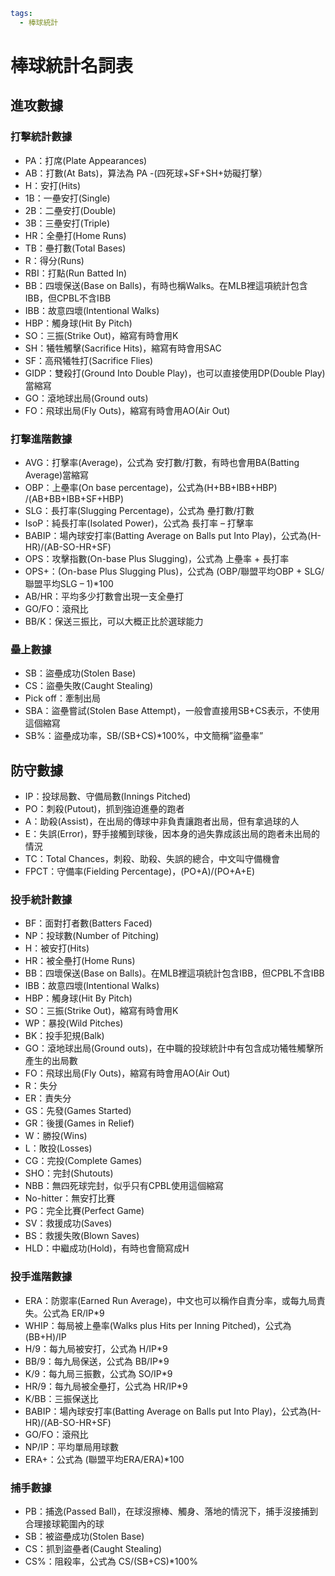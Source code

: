 ```yaml
tags:
  - 棒球統計
```

# 棒球統計名詞表

## 進攻數據

### 打擊統計數據

- PA：打席(Plate Appearances)
- AB：打數(At Bats)，算法為 PA -(四死球+SF+SH+妨礙打擊）
- H：安打(Hits)
- 1B：一壘安打(Single)
- 2B：二壘安打(Double)
- 3B：三壘安打(Triple)
- HR：全壘打(Home Runs)
- TB：壘打數(Total Bases)
- R：得分(Runs)
- RBI：打點(Run Batted In)
- BB：四壞保送(Base on Balls)，有時也稱Walks。在MLB裡這項統計包含IBB，但CPBL不含IBB
- IBB：故意四壞(Intentional Walks)
- HBP：觸身球(Hit By Pitch)
- SO：三振(Strike Out)，縮寫有時會用K
- SH：犧牲觸擊(Sacrifice Hits)，縮寫有時會用SAC
- SF：高飛犧牲打(Sacrifice Flies)
- GIDP：雙殺打(Ground Into Double Play)，也可以直接使用DP(Double Play)當縮寫
- GO：滾地球出局(Ground outs)
- FO：飛球出局(Fly Outs)，縮寫有時會用AO(Air Out)

### 打擊進階數據

- AVG：打擊率(Average)，公式為 安打數/打數，有時也會用BA(Batting Average)當縮寫
- OBP：上壘率(On base percentage)，公式為(H+BB+IBB+HBP) /(AB+BB+IBB+SF+HBP)
- SLG：長打率(Slugging Percentage)，公式為 壘打數/打數
- IsoP：純長打率(Isolated Power)，公式為 長打率 – 打擊率
- BABIP：場內球安打率(Batting Average on Balls put Into Play)，公式為(H-HR)/(AB-SO-HR+SF)
- OPS：攻擊指數(On-base Plus Slugging)，公式為 上壘率 + 長打率
- OPS+：(On-base Plus Slugging Plus)，公式為 (OBP/聯盟平均OBP + SLG/聯盟平均SLG – 1)*100
- AB/HR：平均多少打數會出現一支全壘打
- GO/FO：滾飛比
- BB/K：保送三振比，可以大概正比於選球能力

### 壘上數據

- SB：盜壘成功(Stolen Base)
- CS：盜壘失敗(Caught Stealing)
- Pick off：牽制出局
- SBA：盜壘嘗試(Stolen Base Attempt)，一般會直接用SB+CS表示，不使用這個縮寫
- SB%：盜壘成功率，SB/(SB+CS)*100%，中文簡稱”盜壘率”

## 防守數據

- IP：投球局數、守備局數(Innings Pitched)
- PO：刺殺(Putout)，抓到強迫進壘的跑者
- A：助殺(Assist)，在出局的傳球中非負責讓跑者出局，但有拿過球的人
- E：失誤(Error)，野手接觸到球後，因本身的過失靠成該出局的跑者未出局的情況
- TC：Total Chances，刺殺、助殺、失誤的總合，中文叫守備機會
- FPCT：守備率(Fielding Percentage)，(PO+A)/(PO+A+E)

### 投手統計數據

- BF：面對打者數(Batters Faced)
- NP：投球數(Number of Pitching)
- H：被安打(Hits)
- HR：被全壘打(Home Runs)
- BB：四壞保送(Base on Balls)。在MLB裡這項統計包含IBB，但CPBL不含IBB
- IBB：故意四壞(Intentional Walks)
- HBP：觸身球(Hit By Pitch)
- SO：三振(Strike Out)，縮寫有時會用K
- WP：暴投(Wild Pitches)
- BK：投手犯規(Balk)
- GO：滾地球出局(Ground outs)，在中職的投球統計中有包含成功犧牲觸擊所產生的出局數
- FO：飛球出局(Fly Outs)，縮寫有時會用AO(Air Out)
- R：失分
- ER：責失分
- GS：先發(Games Started)
- GR：後援(Games in Relief)
- W：勝投(Wins)
- L：敗投(Losses)
- CG：完投(Complete Games)
- SHO：完封(Shutouts)
- NBB：無四死球完封，似乎只有CPBL使用這個縮寫
- No-hitter：無安打比賽
- PG：完全比賽(Perfect Game)
- SV：救援成功(Saves)
- BS：救援失敗(Blown Saves)
- HLD：中繼成功(Hold)，有時也會簡寫成H

### 投手進階數據

- ERA：防禦率(Earned Run Average)，中文也可以稱作自責分率，或每九局責失。公式為 ER/IP*9
- WHIP：每局被上壘率(Walks plus Hits per Inning Pitched)，公式為 (BB+H)/IP
- H/9：每九局被安打，公式為 H/IP*9
- BB/9：每九局保送，公式為 BB/IP*9
- K/9：每九局三振數，公式為 SO/IP*9
- HR/9：每九局被全壘打，公式為 HR/IP*9
- K/BB：三振保送比
- BABIP：場內球安打率(Batting Average on Balls put Into Play)，公式為(H-HR)/(AB-SO-HR+SF)
- GO/FO：滾飛比
- NP/IP：平均單局用球數
- ERA+：公式為 (聯盟平均ERA/ERA)*100

### 捕手數據

- PB：捕逸(Passed Ball)，在球沒擦棒、觸身、落地的情況下，捕手沒接捕到合理接球範圍內的球
- SB：被盜壘成功(Stolen Base)
- CS：抓到盜壘者(Caught Stealing)
- CS%：阻殺率，公式為 CS/(SB+CS)*100%
